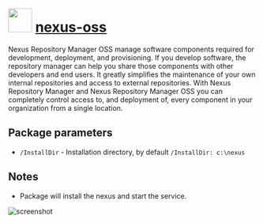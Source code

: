 ﻿# <img src="https://cdn.jsdelivr.net/gh/majkinetor/chocolatey/nexus-oss/icon.png" width="48" height="48"/> [nexus-oss](https://chocolatey.org/packages/nexus-oss)

Nexus Repository Manager OSS manage software components required for development, deployment, and provisioning. If you develop software, the repository manager can help you share those components with other developers and end users. It greatly simplifies the maintenance of your own internal repositories and access to external repositories. With Nexus Repository Manager and Nexus Repository Manager OSS you can completely control access to, and deployment of, every component in your organization from a single location.

## Package parameters

* `/InstallDir` - Installation directory, by default `/InstallDir: c:\nexus`

## Notes

- Package will install the nexus and start the service. 

![screenshot](https://cdn.rawgit.com/majkinetor/chocolatey/master/nexus-oss/screenshot.png)

